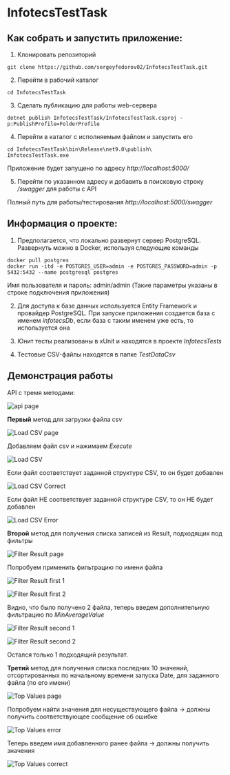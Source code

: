 # InfotecsTestTask

## Как собрать и запустить приложение:

1. Клонировать репозиторий

```git clone https://github.com/sergeyfedorov02/InfotecsTestTask.git```

2. Перейти в рабочий каталог

```cd InfotecsTestTask```

3. Сделать публикацию для работы web-сервера

```dotnet publish InfotecsTestTask/InfotecsTestTask.csproj -p:PublishProfile=FolderProfile```

4. Перейти в каталог с исполняемым файлом и запустить его

```
cd InfotecsTestTask\bin\Release\net9.0\publish\
InfotecsTestTask.exe
```

Приложение будет запущено по адресу *http://localhost:5000/*

5. Перейти по указанном адресу и добавить в поисковую строку */swagger* для работы с API

Полный путь для работы/тестирования *http://localhost:5000/swagger*

## Информация о проекте:
1. Предполагается, что локально развернут сервер PostgreSQL. Развернуть можно в Docker,
   используя следующие команды

```
docker pull postgres
docker run -itd -e POSTGRES_USER=admin -e POSTGRES_PASSWORD=admin -p 5432:5432 --name postgresql postgres
```
Имя пользователя и пароль: admin/admin (Такие параметры указаны в строке подключения приложения)

2. Для доступа к базе данных используется Entity Framework и провайдер PostgreSQL. 
При запуске приложения создается база с именем *infotecsDb*, если база с таким именем уже есть, 
то используется она 

3. Юнит тесты реализованы в xUnit и находятся в проекте *InfotecsTests*

4. Тестовые CSV-файлы находятся в папке *TestDataCsv*


## Демонстрация работы

API с тремя методами:

![api page](Images/api_page.PNG)

**Первый** метод для загрузки файла csv

![Load CSV page](Images/load_csv_page.PNG)

Добавляем файл csv и нажимаем *Execute*

![Load CSV](Images/load_csv.PNG)

Если файл соответствует заданной структуре CSV, то он будет добавлен

![Load CSV Correct](Images/load_csv_correct.PNG)

Если файл НЕ соответствует заданной структуре CSV, то он НЕ будет добавлен

![Load CSV Error](Images/load_csv_error.PNG)

**Второй** метод для получения списка записей из Result, подходящих под фильтры

![Filter Result page](Images/filter_result_page.PNG)

Попробуем применить фильтрацию по имени файла

![Filter Result first 1](Images/filter_result_first_1.PNG)

![Filter Result first 2](Images/filter_result_first_2.PNG)

Видно, что было получено 2 файла, теперь введем дополнительную фильтрацию по *MinAverageValue*

![Filter Result second 1](Images/filter_result_second_1.PNG)

![Filter Result second 2](Images/filter_result_second_2.PNG)

Остался только 1 подходящий результат.

**Третий** метод для получения списка последних 10 значений, отсортированных по начальному времени запуска Date, для заданного файла (по его имени)

![Top Values page](Images/top_values_page.PNG)

Попробуем найти значения для несуществующего файла -> должны получить соответствующее сообщение об ошибке

![Top Values error](Images/top_values_error.PNG)

Теперь введем имя добавленного ранее файла -> должны получить значения

![Top Values correct](Images/top_values_correct.PNG)
